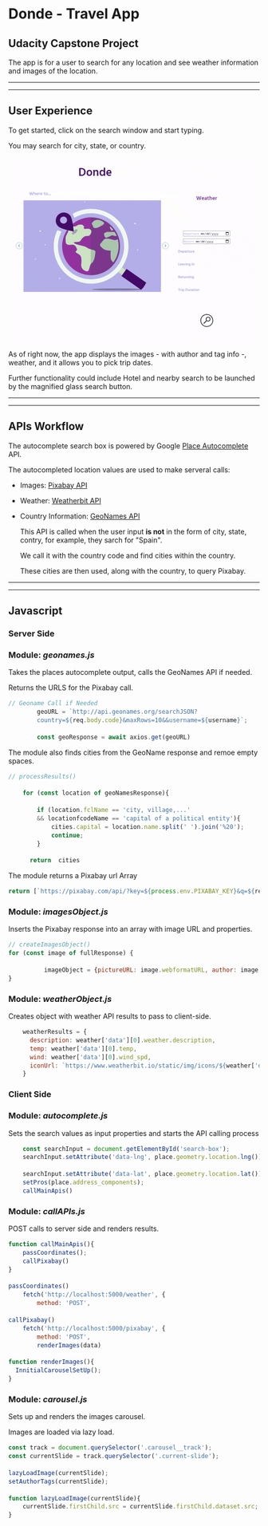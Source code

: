 # Donde - Travel App
## Udacity Capstone Project

The app is for a user to search for any location and see weather information and images of the location. 


---
---
## User Experience
To get started, click on the search window and start typing.

You may search for city, state, or country. 

![Start Typing](user_experience01.gif)

As of right now, the app displays the images - with author and tag info -, weather, and it allows you to pick trip dates.

Further functionality could include Hotel and nearby search to be launched by the magnified glass search button. 




---
---
## APIs Workflow

The autocomplete search box is powered by Google [Place Autocomplete](https://developers.google.com/maps/documentation/places/web-service/autocomplete?hl=id) API.

The autocompleted location values are used to make serveral calls:

* Images: [Pixabay API](https://pixabay.com/api/docs/)

* Weather: [Weatherbit API](https://www.weatherbit.io/api)


* Country Information: [GeoNames API](http://www.geonames.org/export/web-services.html)

    This API is called when the user input **is not** in the form of city, state, contry, for example, they sarch for "Spain".
    
    We call it with the country code and find cities within the country.
    
    These cities are then used, along with the country, to query Pixabay.



---
---

## Javascript 
   ### Server Side

### **Module:** _geonames.js_
Takes the places autocomplete output, calls the GeoNames API if needed.

Returns the URLS for the Pixabay call.


```javascript
// Geoname Call if Needed
        geoURL = `http://api.geonames.org/searchJSON?
        country=${req.body.code}&maxRows=10&&username=${username}`;

        const geoResponse = await axios.get(geoURL)
```
The module also finds cities from the GeoName response and remoe empty spaces.

```javascript
// processResults()

    for (const location of geoNamesResponse){

        if (location.fclName == 'city, village,...' 
        && locationfcodeName == 'capital of a political entity'){
            cities.capital = location.name.split(' ').join('%20');
            continue;
        }

      return  cities
```
The module returns a Pixabay url Array 

```javascript
return [`https://pixabay.com/api/?key=${process.env.PIXABAY_KEY}&q=${req.body.city}+${req.body.state}&image_type=photo`, ...]}

```


### **Module:** _imagesObject.js_

Inserts the Pixabay response into an array with image URL and properties.
```javascript
// createImagesObject()
for (const image of fullResponse) {
  
          imageObject = {pictureURL: image.webformatURL, author: image.user, tags:image.tags}
}
```
### **Module:** _weatherObject.js_

Creates object with weather API results to pass to client-side.
```javascript
    weatherResults = {
      description: weather['data'][0].weather.description,
      temp: weather['data'][0].temp,
      wind: weather['data'][0].wind_spd,
      iconUrl: `https://www.weatherbit.io/static/img/icons/${weather['data'][0].weather.icon}.png`
    }
```
   ### Client Side

### **Module:** _autocomplete.js_

Sets the search values as input properties and starts the API calling process
```javascript
    const searchInput = document.getElementById('search-box');
    searchInput.setAttribute('data-lng', place.geometry.location.lng());
            
    searchInput.setAttribute('data-lat', place.geometry.location.lat());
    setPros(place.address_components);
    callMainApis()
```

### **Module:** _callAPIs.js_
POST calls to server side and renders results.
```javascript
function callMainApis(){
    passCoordinates();
    callPixabay()
}

passCoordinates()
    fetch('http://localhost:5000/weather', {
        method: 'POST',
    
callPixabay()
    fetch('http://localhost:5000/pixabay', {
        method: 'POST',
        renderImages(data)

function renderImages(){
  InnitialCarouselSetUp();
}
```
### **Module:** _carousel.js_
Sets up and renders the images carousel.

Images are loaded via lazy load.
```javascript
const track = document.querySelector('.carousel__track');
const currentSlide = track.querySelector('.current-slide');
        
lazyLoadImage(currentSlide);
setAuthorTags(currentSlide);

function lazyLoadImage(currentSlide){
    currentSlide.firstChild.src = currentSlide.firstChild.dataset.src;
}
```